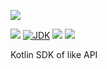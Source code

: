 [![](https://github.com/wutsi/like-sdk-kotlin/actions/workflows/master.yml/badge.svg)](https://github.com/wutsi/like-sdk-kotlin/actions/workflows/master.yml)

![](https://img.shields.io/github/v/tag/wutsi/like-sdk-kotlin)
[![JDK](https://img.shields.io/badge/jdk-11-brightgreen.svg)](https://jdk.java.net/11/)
[![](https://img.shields.io/badge/maven-3.6-brightgreen.svg)](https://maven.apache.org/download.cgi)
![](https://img.shields.io/badge/language-kotlin-blue.svg)

Kotlin SDK of like API

